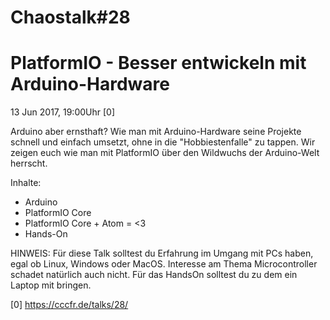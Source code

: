 Chaostalk#28
===================================================
PlatformIO - Besser entwickeln mit Arduino-Hardware
===================================================

13 Jun 2017, 19:00Uhr [0]

Arduino aber ernsthaft? Wie man mit Arduino-Hardware seine Projekte schnell und einfach umsetzt, ohne in die "Hobbiestenfalle" zu tappen.
Wir zeigen euch wie man mit PlatformIO über den Wildwuchs der Arduino-Welt herrscht.

Inhalte:
  * Arduino
  * PlatformIO Core
  * PlatformIO Core + Atom = <3
  * Hands-On

HINWEIS: Für diese Talk solltest du Erfahrung im Umgang mit PCs haben, egal ob Linux, Windows oder MacOS. Interesse am Thema Microcontroller schadet natürlich auch nicht.
Für das HandsOn solltest du zu dem ein Laptop mit bringen.

[0] https://cccfr.de/talks/28/
